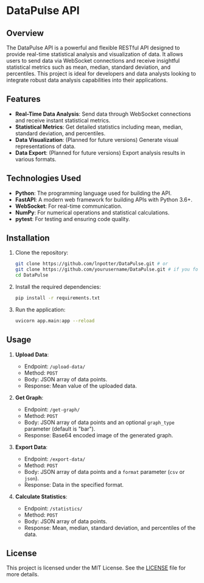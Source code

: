 # DataPulse API

## Overview

The DataPulse API is a powerful and flexible RESTful API designed to provide real-time statistical analysis and visualization of data. It allows users to send data via WebSocket connections and receive insightful statistical metrics such as mean, median, standard deviation, and percentiles. This project is ideal for developers and data analysts looking to integrate robust data analysis capabilities into their applications.

## Features

- **Real-Time Data Analysis**: Send data through WebSocket connections and receive instant statistical metrics.
- **Statistical Metrics**: Get detailed statistics including mean, median, standard deviation, and percentiles.
- **Data Visualization**: (Planned for future versions) Generate visual representations of data.
- **Data Export**: (Planned for future versions) Export analysis results in various formats.

## Technologies Used

- **Python**: The programming language used for building the API.
- **FastAPI**: A modern web framework for building APIs with Python 3.6+.
- **WebSocket**: For real-time communication.
- **NumPy**: For numerical operations and statistical calculations.
- **pytest**: For testing and ensuring code quality.

## Installation

1. Clone the repository:
   ```bash
   git clone https://github.com/lnpotter/DataPulse.git # or
   git clone https://github.com/yourusername/DataPulse.git # if you forked the repository
   cd DataPulse
   ```
2. Install the required dependencies:
    ```bash
    pip install -r requirements.txt
    ```
3. Run the application:
    ```bash
    uvicorn app.main:app --reload
    ```
## Usage

1. **Upload Data**:
   - Endpoint: `/upload-data/`
   - Method: `POST`
   - Body: JSON array of data points.
   - Response: Mean value of the uploaded data.

2. **Get Graph**:
   - Endpoint: `/get-graph/`
   - Method: `POST`
   - Body: JSON array of data points and an optional `graph_type` parameter (default is "bar").
   - Response: Base64 encoded image of the generated graph.

3. **Export Data**:
   - Endpoint: `/export-data/`
   - Method: `POST`
   - Body: JSON array of data points and a `format` parameter (`csv` or `json`).
   - Response: Data in the specified format.

4. **Calculate Statistics**:
   - Endpoint: `/statistics/`
   - Method: `POST`
   - Body: JSON array of data points.
   - Response: Mean, median, standard deviation, and percentiles of the data.

## License
This project is licensed under the MIT License. See the [LICENSE](https://github.com/lnpotter/DataPulse/blob/main/LICENSE) file for more details.

